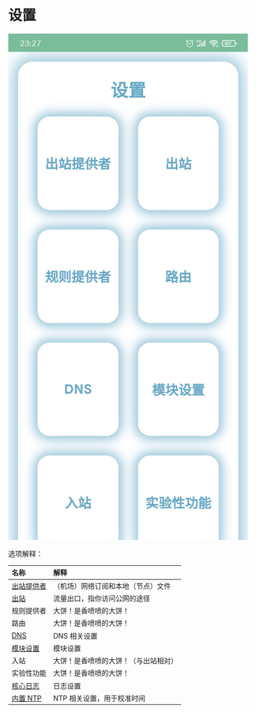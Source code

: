 # 设置
![](../assets/20231007232747398.jpg)

选项解释：

| 名称 | 解释 |
| :---- | :---- |
| [出站提供者](./outbound-provider) | （机场）网络订阅和本地（节点）文件 |
| [出站](./outbound) | 流量出口，指你访问公网的途径 |
| 规则提供者 | 大饼！是香喷喷的大饼！ |
| 路由 | 大饼！是香喷喷的大饼！ |
| [DNS](./dns) | DNS 相关设置 |
| [模块设置](./setting) | 模块设置 |
| 入站 | 大饼！是香喷喷的大饼！（与出站相对） |
| 实验性功能 | 大饼！是香喷喷的大饼！ |
| [核心日志](./log) | 日志设置 |
| [内置 NTP](./ntp) | NTP 相关设置，用于校准时间 |

